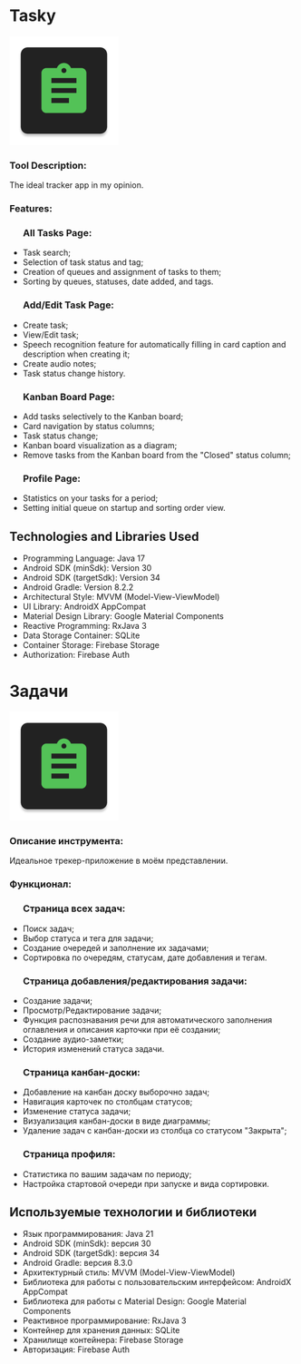 # Tasky

![Application Logo](logo.png)

<h3>Tool Description:</h3>
<p>The ideal tracker app in my opinion.</p>

<h3>Features:</h3>
<ul>
<h3>All Tasks Page:</h3>
<li>Task search;</li>
<li>Selection of task status and tag;</li>
<li>Creation of queues and assignment of tasks to them;</li>
<li>Sorting by queues, statuses, date added, and tags.</li>

<h3>Add/Edit Task Page:</h3>
<li>Create task;</li>
<li>View/Edit task;</li>
<li>Speech recognition feature for automatically filling in card caption and description when creating it;</li>
<li>Create audio notes;</li>
<li>Task status change history.</li>

<h3>Kanban Board Page:</h3>
<li>Add tasks selectively to the Kanban board;</li>
<li>Card navigation by status columns;</li>
<li>Task status change;</li>
<li>Kanban board visualization as a diagram;</li>
<li>Remove tasks from the Kanban board from the "Closed" status column;</li>

<h3>Profile Page:</h3>
<li>Statistics on your tasks for a period;</li>
<li>Setting initial queue on startup and sorting order view.</li>

</ul>

## Technologies and Libraries Used
- Programming Language: Java 17
- Android SDK (minSdk): Version 30
- Android SDK (targetSdk): Version 34
- Android Gradle: Version 8.2.2
- Architectural Style: MVVM (Model-View-ViewModel)
- UI Library: AndroidX AppCompat
- Material Design Library: Google Material Components
- Reactive Programming: RxJava 3
- Data Storage Container: SQLite
- Container Storage: Firebase Storage
- Authorization: Firebase Auth

# Задачи

![Логотип приложения](logo.png)

<h3>Описание инструмента:</h3>
<p>Идеальное трекер-приложение в моём представлении.</p>

<h3>Функционал:</h3>
<ul>
<h3>Страница всех задач:</h3>
<li>Поиск задач;</li>
<li>Выбор статуса и тега для задачи;</li>
<li>Создание очередей и заполнение их задачами;</li>
<li>Сортировка по очередям, статусам, дате добавления и тегам.</li>

<h3>Страница добавления/редактирования задачи:</h3>
<li>Создание задачи;</li>
<li>Просмотр/Редактирование задачи;</li>
<li>Функция распознавания речи для автоматического заполнения оглавления и описания карточки при её создании;</li>
<li>Создание аудио-заметки;</li>
<li>История изменений статуса задачи.</li>

<h3>Страница канбан-доски:</h3>
<li>Добавление на канбан доску выборочно задач;</li>
<li>Навигация карточек по столбцам статусов;</li>
<li>Изменение статуса задачи;</li>
<li>Визуализация канбан-доски в виде диаграммы;</li>
<li>Удаление задач с канбан-доски из столбца со статусом "Закрыта";</li>

<h3>Страница профиля:</h3>
<li>Статистика по вашим задачам по периоду;</li>
<li>Настройка стартовой очереди при запуске и вида сортировки.</li>

</ul>

## Используемые технологии и библиотеки
- Язык программирования: Java 21
- Android SDK (minSdk): версия 30
- Android SDK (targetSdk): версия 34
- Android Gradle: версия 8.3.0
- Архитектурный стиль: MVVM (Model-View-ViewModel)
- Библиотека для работы с пользовательским интерфейсом: AndroidX AppCompat
- Библиотека для работы с Material Design: Google Material Components
- Реактивное программирование: RxJava 3
- Контейнер для хранения данных: SQLite
- Хранилище контейнера: Firebase Storage
- Авторизация: Firebase Auth
